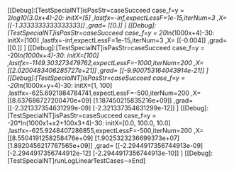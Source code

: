 [[Debug]:[TestSpecialNT]isPasStr=caseSucceed case_f=y = 2*log10(3.0x+4)-20:
 initX=[5]
,lastfx=-inf,expectLessF=1e-15,iterNum=3
,X=
[[-1.3333333333333333]]
,grad=
[[0.]]
]
[[Debug]:[TestSpecialNT]isPasStr=caseSucceed case_f=y = 20*ln(1000x+4)-30:
 initX=[100]
,lastfx=-inf,expectLessF=1e-15,iterNum=3
,X=
[[-0.004]]
,grad=
[[0.]]
]
[[Debug]:[TestSpecialNT]isPasStr=caseSucceed case_f=y = -20*ln(1000x+4)-30:
 initX=[100]
,lastfx=-1149.303273479762,expectLessF=-1000,iterNum=200
,X=
[[2.0200483406285727e+21]]
,grad=
[[-9.900753164043914e-21]]
]
[[Debug]:[TestSpecialNT]isPasStr=caseSucceed case_f=y = -20*ln(1000x+y+4)-30:
 initX=[1, 100]
,lastfx=-625.6921984784741,expectLessF=-500,iterNum=200
,X=
[[8.637686727200470e+09]
 [1.187450215835216e+09]]
,grad=
[[-2.321337354631299e-09]
 [-2.321337354631299e-12]]
]
[[Debug]:[TestSpecialNT]isPasStr=caseSucceed case_f=y = -20*ln(1000x1+x2+100x3+4)-30:
 initX=[0.0, 100.0, 10.0]
,lastfx=-625.9248407286855,expectLessF=-500,iterNum=200
,X=
[[8.5504191258258476e+09]
 [1.9025323236699373e+07]
 [1.8920456217767565e+09]]
,grad=
[[-2.2944917356744913e-09]
 [-2.2944917356744912e-12]
 [-2.2944917356744913e-10]]
]
[[Debug]:[TestSpecialNT]runLogLinearTestCases-->End]
